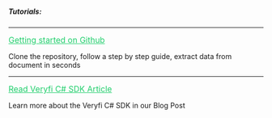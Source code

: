 <h5 className="h5-title">Tutorials:</h5>

---
<a href="https://github.com/veryfi/veryfi-csharp" target="_blank" style="color: #22CF6D; font-size: 16px;">Getting started on Github</a>

<p className="p-text">Clone the repository, follow a step by step guide, extract data from document in seconds</p>

---
<a href="https://www.veryfi.com/csharp/" target="_blank" style="color: #22CF6D; font-size: 16px;">Read Veryfi C# SDK Article</a>

<p className="p-text">Learn more about the Veryfi C# SDK in our Blog Post</p>